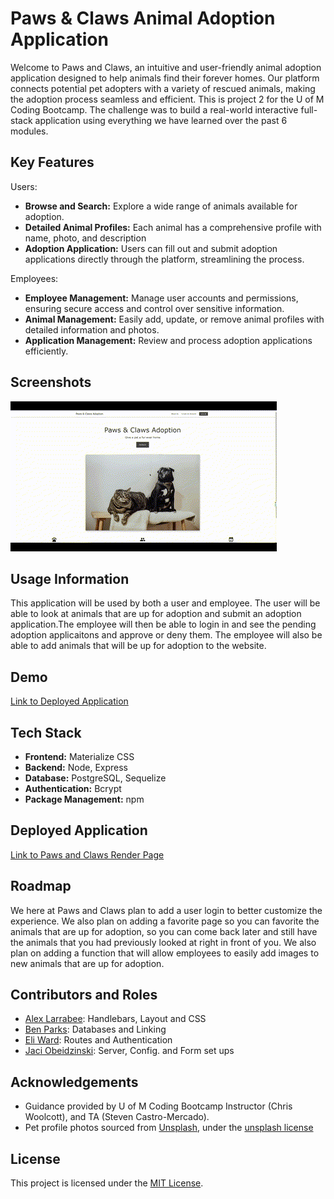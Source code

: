 # Paws & Claws Animal Adoption Application

Welcome to Paws and Claws, an intuitive and user-friendly animal adoption application designed to help animals find their forever homes. Our platform connects potential pet adopters with a variety of rescued animals, making the adoption process seamless and efficient. This is project 2 for the U of M Coding Bootcamp. The challenge was to build a real-world interactive full-stack application using everything we have learned over the past 6 modules.

## Key Features
Users:
- **Browse and Search:** Explore a wide range of animals available for adoption.
- **Detailed Animal Profiles:** Each animal has a comprehensive profile with name, photo, and description
- **Adoption Application:** Users can fill out and submit adoption applications directly through the platform, streamlining the process.
  
Employees:
- **Employee Management:** Manage user accounts and permissions, ensuring secure access and control over sensitive information.
- **Animal Management:** Easily add, update, or remove animal profiles with detailed information and photos.
- **Application Management:** Review and process adoption applications efficiently.


## Screenshots
![Paws and CLaws Home Page](<public/images/Paws and Claws Home Page.gif>)
## Usage Information
This application will be used by both a user and employee. The user will be able to look at animals that are up for adoption and submit an adoption application.The employee will then be able to login in and see the pending adoption applicaitons and approve or deny them. The employee will also be able to add animals that will be up for adoption to the website.

## Demo
[Link to Deployed Application](https://project-2-animal-adoption-app.onrender.com/)


## Tech Stack

- **Frontend:** Materialize CSS
- **Backend:** Node, Express
- **Database:** PostgreSQL, Sequelize
- **Authentication:** Bcrypt
- **Package Management:** npm

## Deployed Application
[Link to Paws and Claws Render Page](https://project-2-animal-adoption-app.onrender.com/)


## Roadmap
We here at Paws and Claws plan to add a user login to better customize the experience. We also plan on adding a favorite page so you can favorite the animals that are up for adoption, so you can come back later and still have the animals that you had previously looked at right in front of you. We also plan on adding a function that will allow employees to easily add images to new animals that are up for adoption.


## Contributors and Roles
- [Alex Larrabee](https://github.com/alarrabee): Handlebars, Layout and CSS
- [Ben Parks](https://github.com/benjamin-parks):  Databases and Linking
- [Eli Ward](https://github.com/ElijahWard4): Routes and Authentication
- [Jaci Obeidzinski](https://github.com/JaciObeid): Server, Config. and Form set ups


## Acknowledgements
- Guidance provided by U of M Coding Bootcamp Instructor (Chris Woolcott), and TA (Steven Castro-Mercado).
- Pet profile photos sourced from [Unsplash](https://unsplash.com/), under the [unsplash license](https://unsplash.com/license)


## License
This project is licensed under the [MIT License](https://github.com/git/git-scm.com/blob/main/MIT-LICENSE.txt).

